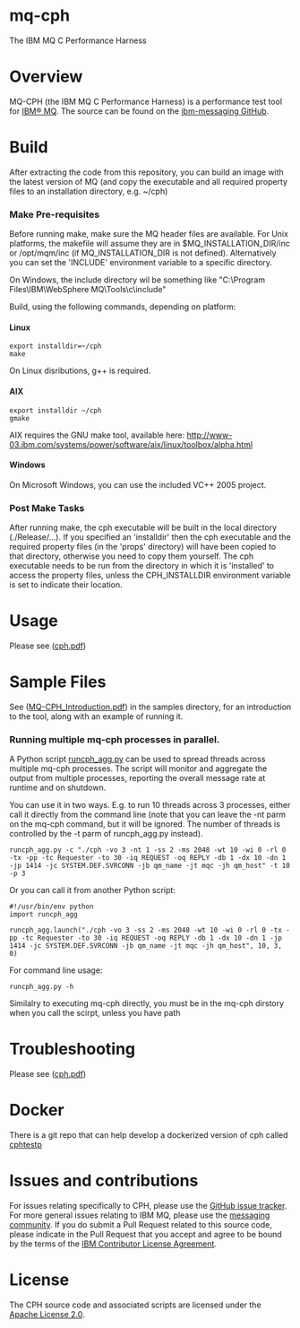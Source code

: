 # mq-cph
The IBM MQ C Performance Harness

# Overview

MQ-CPH (the IBM MQ C Performance Harness) is a performance test tool for [IBM® MQ](http://www-03.ibm.com/software/products/en/ibm-mq).  The source can be found on the [ibm-messaging GitHub](https://ibm-messaging.github.io/mq-cph).

# Build
After extracting the code from this repository, you can build an image with the latest version of MQ (and copy the executable and all required property files to an installation directory, e.g. ~/cph)

### Make Pre-requisites
Before running make, make sure the MQ header files are available. For Unix platforms, the makefile will assume they are in $MQ_INSTALLATION_DIR/inc or /opt/mqm/inc (if MQ_INSTALLATION_DIR is not defined). Alternatively you can set the 'INCLUDE' environment variable to a specific directory.

On Windows, the include directory wil be something like "C:\Program Files\IBM\WebSphere MQ\Tools\c\include"

Build, using the following commands, depending on platform:

#### Linux
```
export installdir=~/cph
make
```
On Linux disributions, g++ is required. 

#### AIX
```
export installdir ~/cph
gmake
```
AIX requires the GNU make tool, available here:
http://www-03.ibm.com/systems/power/software/aix/linux/toolbox/alpha.html

#### Windows
On Microsoft Windows, you can use the included VC++ 2005 project.

### Post Make Tasks
After running make, the cph executable will be built in the local directory (./Release/...). If you specified an 'installdir' then the cph executable and the required property files (in the 'props' directory) will have been copied to that directory, otherwise you need to copy them yourself. 
The cph executable needs to be run from the directory in which it is 'installed' to access the property files, unless the CPH_INSTALLDIR environment variable is set to indicate their location.


# Usage

Please see ([cph.pdf](cph.pdf))

# Sample Files

See ([MQ-CPH_Introduction.pdf](samples/MQ-CPH_Introduction.pdf)) in the samples directory, for an introduction to the tool, along with an example of running it.

### Running multiple mq-cph processes in parallel.  
A Python script [runcph_agg.py](samples/utilities/runcph_agg.py) can be used to spread threads across multiple mq-cph processes. The script will monitor and aggregate the output from multiple processes, reporting the overall message rate at runtime and on shutdown.

You can use it in two ways. E.g. to run 10 threads across 3 processes, either call it directly from the command line (note that you can leave the -nt parm on the mq-cph command, but it will be ignored. The number of threads is controlled by the -t parm of runcph_agg.py instead).
```
runcph_agg.py -c "./cph -vo 3 -nt 1 -ss 2 -ms 2048 -wt 10 -wi 0 -rl 0 -tx -pp -tc Requester -to 30 -iq REQUEST -oq REPLY -db 1 -dx 10 -dn 1 -jp 1414 -jc SYSTEM.DEF.SVRCONN -jb qm_name -jt mqc -jh qm_host" -t 10 -p 3
```

Or you can call it from another Python script:
```
#!/usr/bin/env python
import runcph_agg

runcph_agg.launch("./cph -vo 3 -ss 2 -ms 2048 -wt 10 -wi 0 -rl 0 -tx -pp -tc Requester -to 30 -iq REQUEST -oq REPLY -db 1 -dx 10 -dn 1 -jp 1414 -jc SYSTEM.DEF.SVRCONN -jb qm_name -jt mqc -jh qm_host", 10, 3, 0)
```

For command line usage:
```
runcph_agg.py -h
```

Similalry to executing mq-cph directly, you must be in the mq-cph dirstory when you call the scirpt, unless you have path 

# Troubleshooting

Please see ([cph.pdf](cph.pdf))

# Docker

There is a git repo that can help develop a dockerized version of cph called [cphtestp](https://github.com/ibm-messaging/cphtestp)

# Issues and contributions

For issues relating specifically to CPH, please use the [GitHub issue tracker](https://github.com/ibm-messaging/mq-cph/issues). For more general issues relating to IBM MQ, please use the [messaging community](https://developer.ibm.com/answers/?community=messaging). If you do submit a Pull Request related to this source code, please indicate in the Pull Request that you accept and agree to be bound by the terms of the [IBM Contributor License Agreement](CLA.md).

# License

The CPH source code and associated scripts are licensed under the [Apache License 2.0](./LICENSE).
